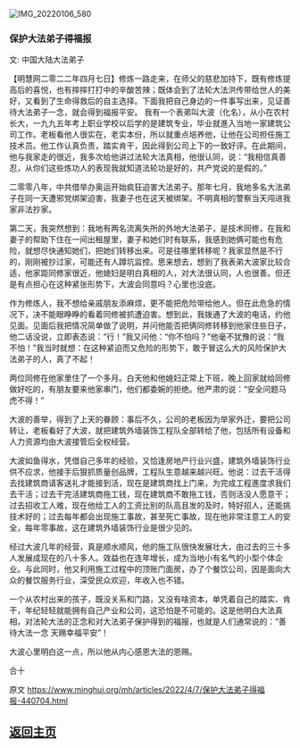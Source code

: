 ![IMG_20220106_580](https://user-images.githubusercontent.com/79625284/162161367-74171eef-12d0-4909-af14-58d5735014b4.jpg)

### 保护大法弟子得福报

文: 中国大陆大法弟子 

【明慧网二零二二年四月七日】修炼一路走来，在师父的慈悲加持下，既有修炼提高后的喜悦，也有摔摔打打中的辛酸苦辣；既体会到了法轮大法洪传带给世人的美好，又看到了生命得救后的自主选择。下面我把自己身边的一件事写出来，见证善待大法弟子一念，就会得到福报平安。
我有一个表弟叫大波（化名），从小在农村长大，一九九五年考上职业学校以后学的是建筑专业，毕业就進入当地一家建筑公司工作。老板看他人很实在，老实本份，所以就重点培养他，让他在公司担任施工技术员。他工作认真负责，踏实肯干，因此得到公司上下的一致好评。在此期间，他与我家走的很近，我多次给他讲过法轮大法真相，他很认同，说：“我相信真善忍，从你们这些炼功人的表现我就知道法轮功是好的，共产党说的是假的。”

二零零八年，中共借举办奥运开始疯狂迫害大法弟子。那年七月，我地多名大法弟子在同一天遭邪党绑架迫害，我妻子也在这天被绑架。不明真相的警察当天闯进我家非法抄家。

第二天，我突然想到：我地有两名流离失所的外地大法弟子，是技术同修，在我和妻子的帮助下住在一间出租屋里，妻子和她们时有联系，我感到她俩可能也有危险，就想尽快通知她们，把她们转移出来。可是往哪里转移呢？我家显然是不行的，刚刚被抄过家，可能还有人蹲坑监控。思来想去，想到了我表弟大波家比较合适，他家距同修家很近，他媳妇是明白真相的人，对大法很认同，人也很善。但还是有点担心在这种紧张形势下，大波会同意吗？心里也没底。

作为修炼人，我不想给亲戚朋友添麻烦，更不能把危险带给他人。但在此危急的情况下，决不能眼睁睁的看着同修被抓遭迫害。想到此，我拨通了大波的电话，约他见面。见面后我把情况简单做了说明，并问他能否把俩同修转移到他家住些日子，他二话没说，立即表态说：“行！”我又问他：“你不怕吗？”他毫不犹豫的说：“我不怕！”我当时就想：在这种紧迫而又危险的形势下，敢于冒这么大的风险保护大法弟子的人，真了不起！

两位同修在他家里住了一个多月。白天他和他媳妇正常上下班，晚上回家就给同修做好吃的，有朋友要来他家串门，他们都委婉的拒绝。他严肃的说：“安全问题马虎不得！”

大波的善举，得到了上天的眷顾：事后不久，公司的老板因为举家外迁，要把公司转让，老板看好了大波，就把建筑外墙装饰工程队全部转给了他，包括所有设备和人力资源均由大波接管后全权经营。

大波如鱼得水，凭借自己多年的经验，又恰逢房地产行业兴盛，建筑外墙装饰行业供不应求，他接手后狠抓质量创品牌，工程队生意越来越兴旺。他说：过去干活得去找建筑商请客送礼才能接到活，现在是建筑商找上门来，为完成工程進度求我们去干活；过去干完活建筑商拖工钱，现在建筑商不敢拖工钱，否则活没人愿意干；过去招收工人难，现在他给工人的工资比别的队高且发的及时，特好招人，还能挑技术好的；过去每年都会出现施工事故，甚至死亡事故，现在他非常注意工人的安全，每年零事故，这在建筑外墙装饰行业是很少见的。

经过大波几年的经营，真是顺水顺风，他的施工队很快发展壮大，由过去的三十多人发展成现在的八十多人。效益也在连年增长，成为当地小有名气的小型个体企业。与此同时，他又利用施工过程中的顶账门面房，办了个餐饮公司，因是面向大众的餐饮服务行业，深受民众欢迎，年收入也不错。

一个从农村出来的孩子，既没关系和门路，又没有啥资本，单凭着自己的踏实、肯干，年纪轻轻就能拥有自己产业和公司，这恐怕是不可能的。这是他明白大法真相，对法轮大法的正念和对大法弟子保护得到的福报，也就是人们通常说的：“善待大法一念 天赐幸福平安”！

大波心里明白这一点，所以他从内心感恩大法的恩赐。

合十

原文 https://www.minghui.org/mh/articles/2022/4/7/保护大法弟子得福报-440704.html

## [返回主页](https://git.io/Js3EY)
